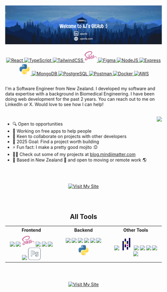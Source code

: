 ![logo](./banner4.png)

<!-- <div style="width: 100%; display: flex justify-content: centre; gap: 20px;"> -->
  <div align= "center"">
    <a href="https://reactjs.org/" target="_blank" rel="noreferrer">
      <img src="https://skillicons.dev/icons?i=react" alt="React" width="40" height="40" />
    </a>
    <a href="https://www.typescriptlang.org/" target="_blank" rel="noreferrer">
      <img src="https://skillicons.dev/icons?i=ts" alt="TypeScript" width="40" height="40" />
    </a>
    <a href="https://tailwindcss.com/" target="_blank" rel="noreferrer">
      <img src="https://skillicons.dev/icons?i=tailwind" alt="TailwindCSS" width="40" height="40" />
    </a>
    <a href="https://sass-lang.com" target="_blank" rel="noreferrer">
      <img src="https://raw.githubusercontent.com/devicons/devicon/master/icons/sass/sass-original.svg" alt="SASS" width="40" height="40" />
    </a>
    <a href="https://www.figma.com/" target="_blank" rel="noreferrer">
      <img src="https://www.vectorlogo.zone/logos/figma/figma-icon.svg" alt="Figma" width="40" height="40" />
    </a>
 <!-- </div>
  <div style="text-align: center;"> -->
    <a href="https://nodejs.org" target="_blank" rel="noreferrer">
      <img src="https://skillicons.dev/icons?i=nodejs" alt="NodeJS" width="40" height="40" />
    </a>
    <a href="https://expressjs.com" target="_blank" rel="noreferrer">
      <img src="https://skillicons.dev/icons?i=express" alt="Express" width="40" height="40" />
    </a>
    <a href="https://www.python.org" target="_blank" rel="noreferrer">
      <img src="https://raw.githubusercontent.com/devicons/devicon/master/icons/python/python-original.svg" alt="Python" width="40" height="40" />
    </a>
  <!-- </div>
  <div style="text-align: center;"> -->
    <a href="https://www.mongodb.com/" target="_blank" rel="noreferrer">
      <img src="https://skillicons.dev/icons?i=mongodb" alt="MongoDB" width="40" height="40" />
    </a>
    <a href="https://www.postgresql.org/" target="_blank" rel="noreferrer">
      <img src="https://skillicons.dev/icons?i=postgres" alt="PostgreSQL" width="40" height="40" />
    </a>
    <a href="https://postman.com" target="_blank" rel="noreferrer">
      <img src="https://skillicons.dev/icons?i=postman" alt="Postman" width="40" height="40" />
    </a>
  <!-- </div>
  <div style="text-align: center;"> -->
    <a href="https://www.docker.com/" target="_blank" rel="noreferrer">
      <img src="https://skillicons.dev/icons?i=docker" alt="Docker" width="40" height="40" />
    </a>
    <a href="https://aws.amazon.com/" target="_blank" rel="noreferrer">
      <img src="https://skillicons.dev/icons?i=aws" alt="AWS" width="40" height="40" />
    </a>
  </div>
<!-- </div> -->

<br/>

I'm a Software Engineer from New Zealand. I developed my software and data expertise with a background in Biomedical Engineering. I have been doing web development for the past 2 years. You can reach out to me on LinkedIn or X. Would love to see how I can help!

<br>
<img align="right" height="200" src="./lofi-girl-lofi.gif" />
<div>
    <ul align="left">
<!--         <li>🌱 Right now, I'm learning PyTorch and everything machine learning!</li> -->
        <li> 🔍  Open to opportunities</li>
        <li> 🔭  Working on free apps to help people</li>
<!--         <li> 🤝  I'm looking for help with data architecture</li> -->
        <li>👯 Keen to collaborate on projects with other developers</li>
        <li>🥅 2025 Goal: Find a project worth building</li>
        <li>⚡ Fun fact: I make a pretty good mojito :D</li>
        <li>👨‍💻 Check out some of my projects at <a href="https://www.ajevile.com/" target="_blank" rel="noreferrer">blog.mindiimatter.com</a></li>
        <li> 📍 Based in New Zealand 🌿 and open to moving or remote work 🌎</li>
    </ul>
</div>

<br/>
<br/>

<p align="center">
  <a href="https://www.ajevile.com" target="_blank" rel="noreferrer">
    <img src="https://img.shields.io/badge/Visit%20My%20Site-f1d476?style=for-the-badge&logo=rocket&logoColor=black" alt="Visit My Site" />
  </a>
</p>

<br/>
<br/>

<h2 align="center">All Tools</h2>

<!-- ## All Tools -->

<table width="100%">
  <tr>
    <th align="center">Frontend</th>
    <th align="center">Backend</th>
    <th align="center">Other Tools</th>
  </tr>
  <tr>
    <td align="center" width="33%">
      <a href="https://www.w3.org/html/" target="_blank" rel="noreferrer"><img src="https://skillicons.dev/icons?i=html" width="40" /></a>
      <a href="https://www.w3schools.com/css/" target="_blank" rel="noreferrer"><img src="https://skillicons.dev/icons?i=css" width="40" /></a>
      <a href="https://sass-lang.com" target="_blank" rel="noreferrer"><img src="https://raw.githubusercontent.com/devicons/devicon/master/icons/sass/sass-original.svg" width="40" /></a>
      <a href="https://developer.mozilla.org/en-US/docs/Web/JavaScript" target="_blank" rel="noreferrer"><img src="https://skillicons.dev/icons?i=js" width="40" /></a>
      <a href="https://www.typescriptlang.org/" target="_blank" rel="noreferrer"><img src="https://skillicons.dev/icons?i=ts" width="40" /></a>
      <a href="https://reactjs.org/" target="_blank" rel="noreferrer"><img src="https://skillicons.dev/icons?i=react" width="40" /></a>
      <a href="https://www.figma.com/" target="_blank" rel="noreferrer"><img src="https://www.vectorlogo.zone/logos/figma/figma-icon.svg" width="40" /></a>
      <a href="https://www.photoshop.com/en" target="_blank" rel="noreferrer"><img src="https://raw.githubusercontent.com/devicons/devicon/master/icons/photoshop/photoshop-line.svg" width="40" /></a>
    </td>
    <td align="center" width="33%">
      <a href="https://nodejs.org" target="_blank" rel="noreferrer"><img src="https://skillicons.dev/icons?i=nodejs" width="40" /></a>
      <a href="https://expressjs.com" target="_blank" rel="noreferrer"><img src="https://skillicons.dev/icons?i=express" width="40" /></a>
      <a href="https://www.mongodb.com/" target="_blank" rel="noreferrer"><img src="https://skillicons.dev/icons?i=mongodb" width="40" /></a>
      <a href="https://www.mysql.com/" target="_blank" rel="noreferrer"><img src="https://skillicons.dev/icons?i=mysql" width="40" /></a>
      <a href="https://jestjs.io" target="_blank" rel="noreferrer"><img src="https://www.vectorlogo.zone/logos/jestjsio/jestjsio-icon.svg" width="40" /></a>
      <a href="https://postman.com" target="_blank" rel="noreferrer"><img src="https://skillicons.dev/icons?i=postman" width="40" /></a>
      <a href="https://www.python.org" target="_blank" rel="noreferrer"><img src="https://raw.githubusercontent.com/devicons/devicon/master/icons/python/python-original.svg" width="40" /></a>
    </td>
    <td align="center" width="33%">
      <a href="https://scikit-learn.org/" target="_blank" rel="noreferrer"><img src="https://upload.wikimedia.org/wikipedia/commons/0/05/Scikit_learn_logo_small.svg" width="40" /></a>
      <a href="https://pandas.pydata.org/" target="_blank" rel="noreferrer"><img src="https://raw.githubusercontent.com/devicons/devicon/master/icons/pandas/pandas-original.svg" width="40" /></a>
      <a href="https://www.docker.com/" target="_blank" rel="noreferrer"><img src="https://skillicons.dev/icons?i=docker" width="40" /></a>
      <a href="https://azure.microsoft.com/en-in/" target="_blank" rel="noreferrer"><img src="https://www.vectorlogo.zone/logos/microsoft_azure/microsoft_azure-icon.svg" width="40" /></a>
      <a href="https://cloud.google.com" target="_blank" rel="noreferrer"><img src="https://www.vectorlogo.zone/logos/google_cloud/google_cloud-icon.svg" width="40" /></a>
      <a href="https://git-scm.com/" target="_blank" rel="noreferrer"><img src="https://skillicons.dev/icons?i=git" width="40" /></a>
      <a href="https://www.gnu.org/software/bash/" target="_blank" rel="noreferrer"><img src="https://www.vectorlogo.zone/logos/gnu_bash/gnu_bash-icon.svg" width="40" /></a>
    </td>
  </tr>
</table>

<br/>
<br/>

<p align="center">
  <a href="https://www.ajevile.com" target="_blank" rel="noreferrer">
    <img src="https://img.shields.io/badge/Visit%20My%20Site-f1d476?style=for-the-badge&logo=rocket&logoColor=black" alt="Visit My Site" />
  </a>
</p>

<!-- <p align="center">
  <a href="https://www.ajevile.com" target="_blank" rel="noreferrer">
    <img src="https://img.shields.io/badge/Visit%20My%20Site-285a9c?style=for-the-badge&logo=rocket&logoColor=white" alt="Visit My Site" />
  </a>
</p> -->
